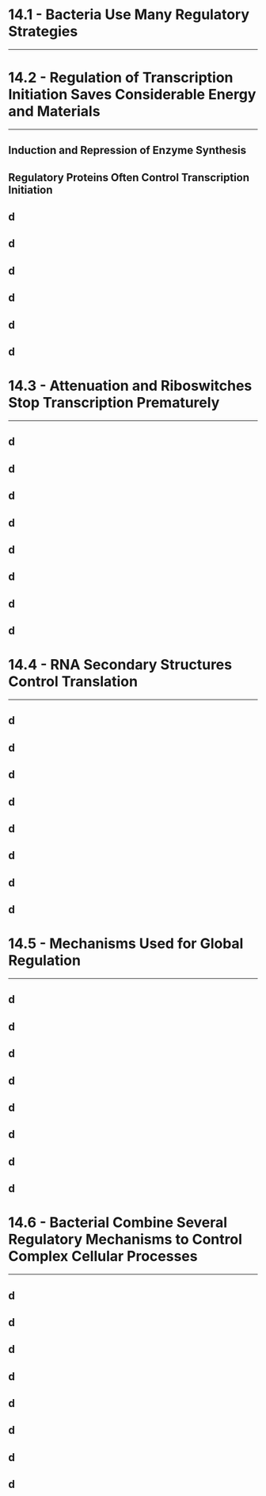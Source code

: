 # 14.1 - Bacteria Use Many Regulatory Strategies

---

# 14.2 - Regulation of Transcription Initiation Saves Considerable Energy and Materials

---
## Induction and Repression of Enzyme Synthesis
## Regulatory Proteins Often Control Transcription Initiation
## d
## d
## d
## d
## d
## d
# 14.3 - Attenuation and Riboswitches Stop Transcription Prematurely

---
## d
## d
## d
## d
## d
## d
## d
## d
# 14.4 - RNA Secondary Structures Control Translation

---
## d
## d
## d
## d
## d
## d
## d
## d
# 14.5 - Mechanisms Used for Global Regulation

---
## d
## d
## d
## d
## d
## d
## d
## d
# 14.6 - Bacterial Combine Several Regulatory Mechanisms to Control Complex Cellular Processes

---
## d
## d
## d
## d
## d
## d
## d
## d
